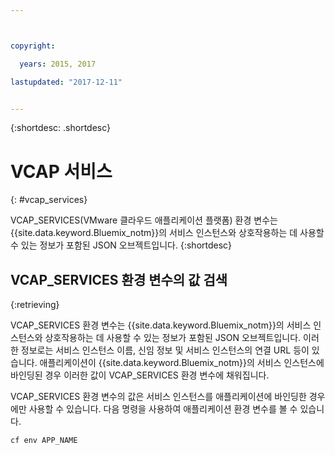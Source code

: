 ```yaml
---



copyright:

  years: 2015, 2017

lastupdated: "2017-12-11"


---
```


{:shortdesc: .shortdesc}

# VCAP 서비스
{: #vcap_services}


VCAP_SERVICES(VMware 클라우드 애플리케이션 플랫폼) 환경 변수는 {{site.data.keyword.Bluemix_notm}}의 서비스 인스턴스와 상호작용하는 데 사용할 수 있는 정보가 포함된 JSON 오브젝트입니다.
{:shortdesc}


## VCAP_SERVICES 환경 변수의 값 검색
{:retrieving}

VCAP_SERVICES 환경 변수는 {{site.data.keyword.Bluemix_notm}}의 서비스 인스턴스와 상호작용하는 데 사용할 수 있는 정보가 포함된 JSON 오브젝트입니다. 이러한 정보로는 서비스 인스턴스 이름, 신임 정보 및 서비스 인스턴스의 연결 URL 등이 있습니다. 애플리케이션이 {{site.data.keyword.Bluemix_notm}}의 서비스 인스턴스에 바인딩된 경우 이러한 값이 VCAP_SERVICES 환경 변수에 채워집니다.

VCAP_SERVICES 환경 변수의 값은 서비스 인스턴스를 애플리케이션에 바인딩한 경우에만 사용할 수 있습니다. 다음 명령을 사용하여 애플리케이션 환경 변수를 볼 수 있습니다. 
```
cf env APP_NAME
```
